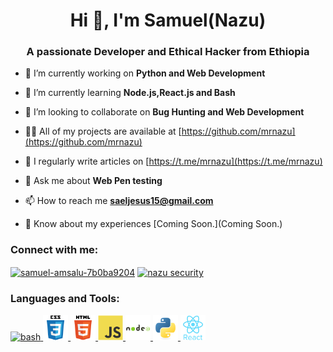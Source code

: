 <h1 align="center">Hi 👋, I'm Samuel(Nazu)</h1>
<h3 align="center">A passionate Developer and Ethical Hacker from Ethiopia</h3>

- 🔭 I’m currently working on **Python and Web Development**

- 🌱 I’m currently learning **Node.js,React.js and Bash**

- 👯 I’m looking to collaborate on **Bug Hunting and Web Development**

- 👨‍💻 All of my projects are available at [https://github.com/mrnazu](https://github.com/mrnazu)

- 📝 I regularly write articles on [https://t.me/mrnazu](https://t.me/mrnazu)

- 💬 Ask me about **Web Pen testing**

- 📫 How to reach me **saeljesus15@gmail.com**

- 📄 Know about my experiences [Coming Soon.](Coming Soon.)

<h3 align="left">Connect with me:</h3>
<p align="left">
<a href="https://linkedin.com/in/samuel-amsalu-7b0ba9204" target="blank"><img align="center" src="https://raw.githubusercontent.com/rahuldkjain/github-profile-readme-generator/master/src/images/icons/Social/linked-in-alt.svg" alt="samuel-amsalu-7b0ba9204" height="30" width="40" /></a>
<a href="https://www.youtube.com/c/nazu security" target="blank"><img align="center" src="https://raw.githubusercontent.com/rahuldkjain/github-profile-readme-generator/master/src/images/icons/Social/youtube.svg" alt="nazu security" height="30" width="40" /></a>
</p>

<h3 align="left">Languages and Tools:</h3>
<p align="left"> <a href="https://www.gnu.org/software/bash/" target="_blank" rel="noreferrer"> <img src="https://www.vectorlogo.zone/logos/gnu_bash/gnu_bash-icon.svg" alt="bash" width="40" height="40"/> </a> <a href="https://www.w3schools.com/css/" target="_blank" rel="noreferrer"> <img src="https://raw.githubusercontent.com/devicons/devicon/master/icons/css3/css3-original-wordmark.svg" alt="css3" width="40" height="40"/> </a> <a href="https://www.w3.org/html/" target="_blank" rel="noreferrer"> <img src="https://raw.githubusercontent.com/devicons/devicon/master/icons/html5/html5-original-wordmark.svg" alt="html5" width="40" height="40"/> </a> <a href="https://developer.mozilla.org/en-US/docs/Web/JavaScript" target="_blank" rel="noreferrer"> <img src="https://raw.githubusercontent.com/devicons/devicon/master/icons/javascript/javascript-original.svg" alt="javascript" width="40" height="40"/> </a> <a href="https://nodejs.org" target="_blank" rel="noreferrer"> <img src="https://raw.githubusercontent.com/devicons/devicon/master/icons/nodejs/nodejs-original-wordmark.svg" alt="nodejs" width="40" height="40"/> </a> <a href="https://www.python.org" target="_blank" rel="noreferrer"> <img src="https://raw.githubusercontent.com/devicons/devicon/master/icons/python/python-original.svg" alt="python" width="40" height="40"/> </a> <a href="https://reactjs.org/" target="_blank" rel="noreferrer"> <img src="https://raw.githubusercontent.com/devicons/devicon/master/icons/react/react-original-wordmark.svg" alt="react" width="40" height="40"/> </a> </p>

